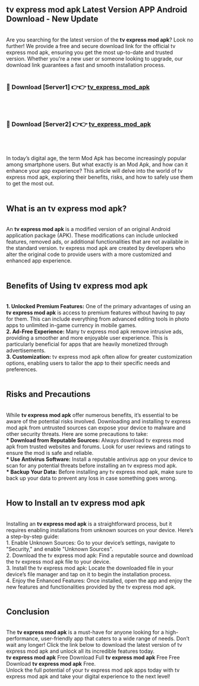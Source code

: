 ## tv express mod apk Latest Version APP Android Download - New Update
<br>
Are you searching for the latest version of the <strong>tv express mod apk</strong>? Look no further! We provide a free and secure download link for the official tv express mod apk, ensuring you get the most up-to-date and trusted version. Whether you're a new user or someone looking to upgrade, our download link guarantees a fast and smooth installation process.
<br>
<br>
<h3>🔴 Download [Server1] 👉👉 <a href="https://modyolo.store/tv+express+mod+apk">tv_express_mod_apk</a></h3><br>
<br>
<h3>🔴 Download [Server2] 👉👉 <a href="https://modyolo.store/tv+express+mod+apk">tv_express_mod_apk</a></h3><br>
<br>
<br>
In today’s digital age, the term Mod Apk has become increasingly popular among smartphone users. But what exactly is an Mod Apk, and how can it enhance your app experience? This article will delve into the world of tv express mod apk, exploring their benefits, risks, and how to safely use them to get the most out.
<br>
<br>
<h2>What is an tv express mod apk?</h2>
<br>
An <strong>tv express mod apk</strong> is a modified version of an original Android application package (APK). These modifications can include unlocked features, removed ads, or additional functionalities that are not available in the standard version. tv express mod apk are created by developers who alter the original code to provide users with a more customized and enhanced app experience.
<br>
<br>
<h2>Benefits of Using tv express mod apk</h2>
<br>
<strong> 1. Unlocked Premium Features:</strong> One of the primary advantages of using an <strong>tv express mod apk</strong> is access to premium features without having to pay for them. This can include everything from advanced editing tools in photo apps to unlimited in-game currency in mobile games.
<br>
<strong> 2. Ad-Free Experience:</strong> Many tv express mod apk remove intrusive ads, providing a smoother and more enjoyable user experience. This is particularly beneficial for apps that are heavily monetized through advertisements.
<br>
<strong> 3. Customization:</strong> tv express mod apk often allow for greater customization options, enabling users to tailor the app to their specific needs and preferences.
<br>
<br>
<h2>Risks and Precautions</h2>
<br>
While <strong>tv express mod apk</strong> offer numerous benefits, it’s essential to be aware of the potential risks involved. Downloading and installing tv express mod apk from untrusted sources can expose your device to malware and other security threats. Here are some precautions to take:
<br>
<strong> * Download from Reputable Sources:</strong> Always download tv express mod apk from trusted websites and forums. Look for user reviews and ratings to ensure the mod is safe and reliable.
<br>
<strong> * Use Antivirus Software:</strong> Install a reputable antivirus app on your device to scan for any potential threats before installing an tv express mod apk.
<br>
<strong> * Backup Your Data:</strong> Before installing any tv express mod apk, make sure to back up your data to prevent any loss in case something goes wrong.
<br>
<br>
<h2>How to Install an tv express mod apk</h2>
<br>
Installing an <strong>tv express mod apk</strong> is a straightforward process, but it requires enabling installations from unknown sources on your device. Here’s a step-by-step guide:
<br>
 1. Enable Unknown Sources: Go to your device’s settings, navigate to "Security," and enable "Unknown Sources".
<br>
 2. Download the tv express mod apk: Find a reputable source and download the tv express mod apk file to your device.
<br>
 3. Install the tv express mod apk: Locate the downloaded file in your device’s file manager and tap on it to begin the installation process.
<br>
 4. Enjoy the Enhanced Features: Once installed, open the app and enjoy the new features and functionalities provided by the tv express mod apk.
<br>
<br>
<h2><strong>Conclusion</strong></h2>
<br>
The <strong>tv express mod apk</strong> is a must-have for anyone looking for a high-performance, user-friendly app that caters to a wide range of needs. Don’t wait any longer! Click the link below to download the latest version of tv express mod apk and unlock all its incredible features today.
<br>
<strong>tv express mod apk</strong> Free Download Full <strong>tv express mod apk</strong> Free Free Download <strong>tv express mod apk</strong> Free.
<br>
Unlock the full potential of your tv express mod apk apps today with tv express mod apk and take your digital experience to the next level!